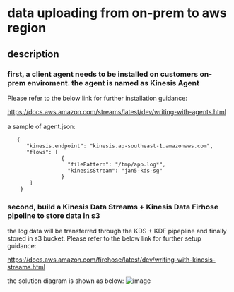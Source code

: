 # data uploading from on-prem to aws region

## description
### first, a client agent needs to be installed on customers on-prem enviroment. the agent is named as Kinesis Agent
Please refer to the below link for further installation guidance:
   
https://docs.aws.amazon.com/streams/latest/dev/writing-with-agents.html
   
a sample of agent.json:　
```
   {
      "kinesis.endpoint": "kinesis.ap-southeast-1.amazonaws.com", 
      "flows": [
                 {
                   "filePattern": "/tmp/app.log*",
                   "kinesisStream": "jan5-kds-sg"
                 }
       ]
    }
```

### second, build a Kinesis Data Streams + Kinesis Data Firhose pipeline to store data in s3 
the log data will be transferred through the KDS + KDF pipepline and finally stored in s3 bucket.
Please refer to the below link for further setup guidance:
   
https://docs.aws.amazon.com/firehose/latest/dev/writing-with-kinesis-streams.html

the solution diagram is shown as below:
![image](https://user-images.githubusercontent.com/97269758/151689857-c107ba41-cc45-4104-a9b1-f14a4e77b895.png)


